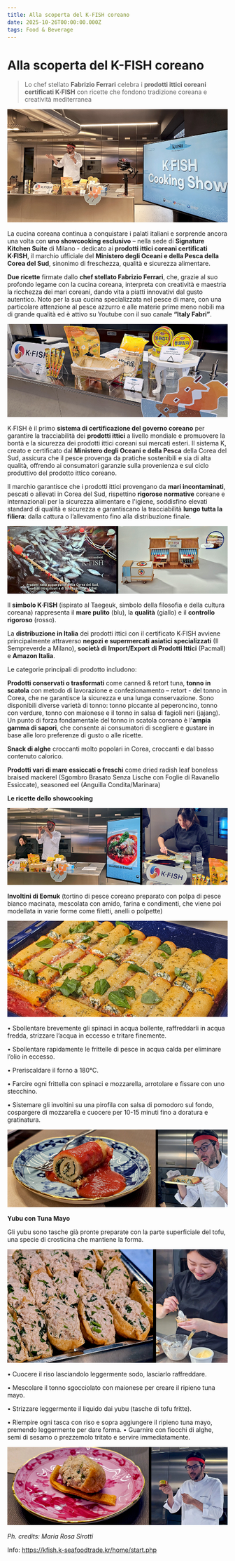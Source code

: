 ```yaml
---
title: Alla scoperta del K-FISH coreano
date: 2025-10-26T00:00:00.000Z
tags: Food & Beverage
---
```


# Alla scoperta del K-FISH coreano

>Lo chef stellato **Fabrizio Ferrari** celebra i **prodotti ittici coreani certificati K∙FISH** con ricette che fondono tradizione coreana e creatività mediterranea

![](banner.jpg)

La cucina coreana continua a conquistare i palati italiani e sorprende ancora una volta con **uno showcooking esclusivo** – nella sede di **Signature Kitchen Suite** di Milano - dedicato ai **prodotti ittici coreani certificati K∙FISH**, il marchio ufficiale del **Ministero degli Oceani e della Pesca della Corea del Sud**, sinonimo di freschezza, qualità e sicurezza alimentare. 

**Due ricette** firmate dallo **chef stellato Fabrizio Ferrari**, che, grazie al suo profondo legame con la cucina coreana, interpreta con creatività e maestria la ricchezza dei mari coreani, dando vita a piatti innovativi dal gusto autentico. Noto per la sua cucina specializzata nel pesce di mare, con una particolare attenzione al pesce azzurro e alle materie prime meno nobili ma di grande qualità ed è attivo su Youtube con il suo canale **“Italy Fabri”**.

![](1.jpg)

K∙FISH è il primo **sistema di certificazione del governo coreano** per garantire la tracciabilità dei **prodotti ittici** a livello mondiale e promuovere la bontà e la sicurezza dei prodotti ittici coreani sui mercati esteri. Il sistema K, creato e certificato dal **Ministero degli Oceani e della Pesca** della Corea del Sud, assicura che il pesce provenga da pratiche sostenibili e sia di alta qualità, offrendo ai consumatori garanzie sulla provenienza e sul ciclo produttivo del prodotto ittico coreano. 

Il marchio garantisce che i prodotti ittici provengano da **mari incontaminati**, pescati o allevati in Corea del Sud, rispettino **rigorose normative** coreane e internazionali per la sicurezza alimentare e l'igiene, soddisfino elevati standard di qualità e sicurezza e garantiscano la tracciabilità **lungo tutta la filiera**: dalla cattura o l’allevamento fino alla distribuzione finale.

![](2.jpg)

Il **simbolo K∙FISH** (ispirato al Taegeuk, simbolo della filosofia e della cultura coreana) rappresenta il **mare pulito** (blu), la **qualità** (giallo) e il **controllo rigoroso** (rosso).

La **distribuzione in Italia** dei prodotti ittici con il certificato K∙FISH avviene principalmente attraverso **negozi e supermercati asiatici specializzati** (Il Sempreverde a Milano), **società di Import/Export di Prodotti Ittici** (Pacmall) e **Amazon Italia**.

Le categorie principali di prodotto includono:

**Prodotti conservati o trasformati** come canned & retort tuna, **tonno in scatola** con metodo di lavorazione e confezionamento – retort - del tonno in Corea, che ne garantisce la sicurezza e una lunga conservazione. Sono disponibili diverse varietà di tonno: tonno piccante al peperoncino, tonno con verdure, tonno con maionese e il tonno in salsa di fagioli neri (jajang). Un punto di forza fondamentale del tonno in scatola coreano è l'**ampia gamma di sapori**, che consente ai consumatori di scegliere e gustare in base alle loro preferenze di gusto o alle ricette.

**Snack di alghe** croccanti molto popolari in Corea, croccanti e dal basso contenuto calorico.

**Prodotti vari di mare essiccati o freschi** come dried radish leaf boneless braised mackerel (Sgombro Brasato Senza Lische con Foglie di Ravanello Essiccate), seasoned eel (Anguilla Condita/Marinara)


**Le ricette dello showcooking**

![](3.jpg)

**Involtini di Eomuk** 
(tortino di pesce coreano preparato con polpa di pesce bianco macinata, mescolata con amido, farina e condimenti, che viene poi modellata in varie forme come filetti, anelli o polpette)

![](4.jpg)

•	Sbollentare brevemente gli spinaci in acqua bollente, raffreddarli in acqua fredda, strizzare l’acqua in eccesso e tritare finemente.

•	Sbollentare rapidamente le frittelle di pesce in acqua calda per eliminare l’olio in eccesso.

•	Preriscaldare il forno a 180°C.

•	Farcire ogni frittella con spinaci e mozzarella, arrotolare e fissare con uno stecchino.

•	Sistemare gli involtini su una pirofila con salsa di pomodoro sul fondo, cospargere di mozzarella e cuocere per 10-15 minuti fino a doratura e gratinatura.

![](6.jpg)

**Yubu con Tuna Mayo**

Gli yubu sono tasche già pronte preparate con la parte superficiale del tofu, una specie di crosticina che mantiene la forma. 

![](7.jpg)

•	Cuocere il riso lasciandolo leggermente sodo, lasciarlo raffreddare.

•	Mescolare il tonno sgocciolato con maionese per creare il ripieno tuna mayo.

•	Strizzare leggermente il liquido dai yubu (tasche di tofu fritte).

•	Riempire ogni tasca con riso e sopra aggiungere il ripieno tuna mayo, premendo leggermente per dare forma.
•	Guarnire con fiocchi di alghe, semi di sesamo o prezzemolo tritato e servire immediatamente.

![](8.jpg)

_Ph. credits: Maria Rosa Sirotti_

Info: https://kfish.k-seafoodtrade.kr/home/start.php

